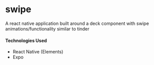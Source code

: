 # swipe
A react native application built around a deck component with swipe animations/functionality similar to tinder

#### Technologies Used
- React Native (Elements)
- Expo
